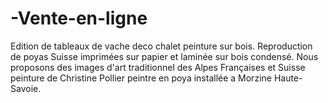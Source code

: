 # -Vente-en-ligne
Edition de tableaux de vache deco chalet peinture sur bois. Reproduction de poyas Suisse imprimées sur papier et laminée sur bois condensé. Nous proposons des images d'art traditionnel des Alpes Françaises et Suisse peinture de Christine Pollier peintre en poya installée a Morzine Haute-Savoie.
